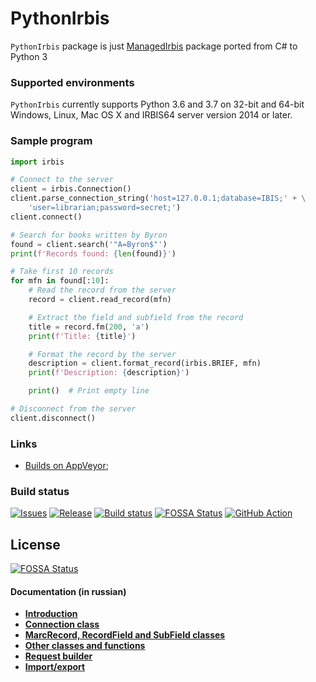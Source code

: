 # PythonIrbis

`PythonIrbis` package is just [ManagedIrbis](https://github.com/amironov73/ManagedIrbis) package ported from C# to Python 3

### Supported environments

`PythonIrbis` currently supports Python 3.6 and 3.7 on 32-bit and 64-bit Windows, Linux, Mac OS X and IRBIS64 server version 2014 or later.

### Sample program

```python
import irbis

# Connect to the server
client = irbis.Connection()
client.parse_connection_string('host=127.0.0.1;database=IBIS;' + \
    'user=librarian;password=secret;')
client.connect()

# Search for books written by Byron
found = client.search('"A=Byron$"')
print(f'Records found: {len(found)}')

# Take first 10 records
for mfn in found[:10]:
    # Read the record from the server
    record = client.read_record(mfn)

    # Extract the field and subfield from the record
    title = record.fm(200, 'a')
    print(f'Title: {title}')

    # Format the record by the server
    description = client.format_record(irbis.BRIEF, mfn)
    print(f'Description: {description}')

    print()  # Print empty line

# Disconnect from the server
client.disconnect()
```

### Links

- [Builds on AppVeyor](https://ci.appveyor.com/project/AlexeyMironov/pythonirbis/);

### Build status

[![Issues](https://img.shields.io/github/issues/amironov73/PythonIrbis.svg)](https://github.com/amironov73/PythonIrbis/issues)
[![Release](https://img.shields.io/github/release/amironov73/PythonIrbis.svg)](https://github.com/amironov73/PythonIrbis/releases)
[![Build status](https://img.shields.io/appveyor/ci/AlexeyMironov/pythonirbis.svg)](https://ci.appveyor.com/project/AlexeyMironov/pythonirbis/)
[![FOSSA Status](https://app.fossa.io/api/projects/git%2Bgithub.com%2Famironov73%2FPythonIrbis.svg?type=shield)](https://app.fossa.io/projects/git%2Bgithub.com%2Famironov73%2FPythonIrbis?ref=badge_shield)
[![GitHub Action](https://github.com/amironov73/PythonIrbis/workflows/Python%20package/badge.svg)](https://github.com/amironov73/PythonIrbis/actions)

## License
[![FOSSA Status](https://app.fossa.io/api/projects/git%2Bgithub.com%2Famironov73%2FPythonIrbis.svg?type=large)](https://app.fossa.io/projects/git%2Bgithub.com%2Famironov73%2FPythonIrbis?ref=badge_large)

#### Documentation (in russian)

* [**Introduction**](docs/chapter1.md)
* [**Connection class**](docs/chapter2.md)
* [**MarcRecord, RecordField and SubField classes**](docs/chapter3.md)
* [**Other classes and functions**](docs/chapter4.md)
* [**Request builder**](docs/chapter5.md)
* [**Import/export**](docs/chapter6.md)


